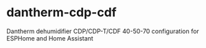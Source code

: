 # dantherm-cdp-cdf
Dantherm dehumidifier CDP/CDP-T/CDF 40-50-70 configuration for ESPHome and Home Assistant
